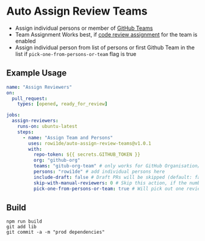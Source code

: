 # Auto Assign Review Teams

- Assign individual persons or member of [GitHub Teams](https://help.github.com/en/github/setting-up-and-managing-organizations-and-teams/organizing-members-into-teams)
- Team Assignment Works best, if [code review assignment](https://help.github.com/en/github/setting-up-and-managing-organizations-and-teams/managing-code-review-assignment-for-your-team) for the team is enabled
- Assign individual person from list of persons or first Github Team in the list if `pick-one-from-persons-or-team` flag is true

## Example Usage

```yaml
name: "Assign Reviewers"
on:
  pull_request:
    types: [opened, ready_for_review]

jobs:
  assign-reviewers:
    runs-on: ubuntu-latest
    steps:
      - name: "Assign Team and Persons"
        uses: rowi1de/auto-assign-review-teams@v1.0.1
        with:
          repo-token: ${{ secrets.GITHUB_TOKEN }}
          org: "github-org"
          teams: "gitub-org-team" # only works for GitHub Organisation/Teams
          persons: "rowi1de" # add individual persons here
          include-draft: false # Draft PRs will be skipped (default: false)
          skip-with-manual-reviewers: 0 # Skip this action, if the number of reviwers was already assigned (default: 0)
          pick-one-from-persons-or-team: true # Will pick out one reviewer from persons and/or the first Github team (default: false)
```

## Build
```shell
npm run build
git add lib
git commit -a -m "prod dependencies"
```